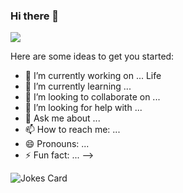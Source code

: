 ### Hi there 👋

<!--
**fu4303/fu4303** is a ✨ _special_ ✨ repository because its `README.md` (this file) appears on your GitHub profile.

[![Ashutosh's github activity graph](https://activity-graph.herokuapp.com/graphfu4303)](https://github.com/ashutosh00710/github-readme-activity-graph)

<a href="https://github.com/Ashutosh00710/github-readme-activity-graph">
 <img src="https://activity-graph.herokuapp.com/graphfu4303&theme=rogue&area=true" width="100%">
</a>

[![Anurag's GitHub stats](https://github-readme-stats.vercel.app/api?username=fu4303)](https://github.com/anuraghazra/github-readme-stats)

<a href="https://github.com/Ashutosh00710/github-readme-activity-graph">
 <img src="https://github-readme-stats.vercel.app/api/pin/fu4303&repo=github-readme-activity-graph&theme=vue-dark">
</a>

<a href="https://github.com/anuraghazra/github-readme-stats">
  <!-- Change the `github-readme-stats.anuraghazra1.vercel.app` to `github-readme-stats.vercel.app`  -->
  <img align="center" src="https://github-readme-stats.anuraghazra1.vercel.app/api/top-langs/?username=anuraghazra&layout=compact&theme=material-palenight" />
</a>

Here are some ideas to get you started:

- 🔭 I’m currently working on ... Life
- 🌱 I’m currently learning ...
- 👯 I’m looking to collaborate on ...
- 🤔 I’m looking for help with ...
- 💬 Ask me about ...
- 📫 How to reach me: ...
- 😄 Pronouns: ...
- ⚡ Fun fact: ...
-->

<!-- HTML -->
<img src="https://readme-jokes.vercel.app/api" alt="Jokes Card" />
